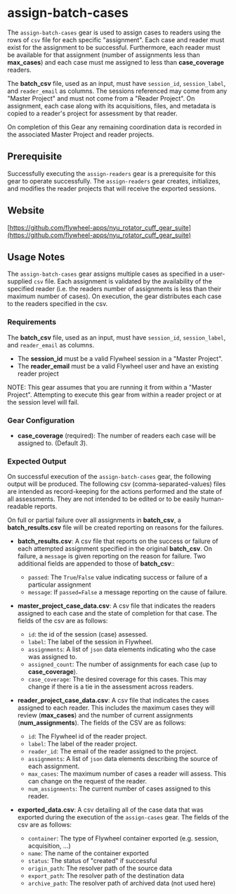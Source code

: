 # assign-batch-cases

The `assign-batch-cases` gear is used to assign cases to readers using the rows of `csv` file for each specific "assignment". Each case and reader must exist for the assignment to be successful. Furthermore, each reader must be available for that assignment (number of assignments less than **max_cases**) and each case must me assigned to less than **case_coverage** readers.

The **batch_csv** file, used as an input, must have `session_id`, `session_label`, and `reader_email` as columns. The sessions referenced may come from any "Master Project" and must not come from a "Reader Project". On assignment, each case along with its acquisitions, files, and metadata is copied to a reader's project for assessment by that reader.

On completion of this Gear any remaining coordination data is recorded in the associated Master Project and reader projects.

## Prerequisite

Successfully executing the `assign-readers` gear is a prerequisite for this gear to operate successfully.  The `assign-readers` gear creates, initializes, and modifies the reader projects that will receive the exported sessions.

## Website

[https://github.com/flywheel-apps/nyu_rotator_cuff_gear_suite](https://github.com/flywheel-apps/nyu_rotator_cuff_gear_suite)

## Usage Notes

The `assign-batch-cases` gear assigns multiple cases as specified in a user-supplied `csv` file. Each assignment is validated by the availability of the specified reader (i.e. the readers number of assignments is less than their maximum number of cases). On execution, the gear distributes each case to the readers specified in the csv. 

### Requirements

The **batch_csv** file, used as an input, must have `session_id`, `session_label`, and `reader_email` as columns.

* The **session_id** must be a valid Flywheel session in a "Master Project". 
* The **reader_email** must be a valid Flywheel user and have an existing reader project


NOTE: This gear assumes that you are running it from within a "Master Project".  Attempting to execute this gear from within a reader project or at the session level will fail.

### Gear Configuration

* **case_coverage** (required): The number of readers each case will be assigned to.  (Default *3*).

### Expected Output

On successful execution of the `assign-batch-cases` gear, the following output will be produced.  The following csv (comma-separated-values) files are intended as record-keeping for the actions performed and the state of all assessments. They are not intended to be edited or to be easily human-readable reports.

On full or partial failure over all assignments in **batch_csv**, a **batch_results.csv** file will be created reporting on reasons for the failures.

* **batch_results.csv**: A csv file that reports on the success or failure of each attempted assignment specified in the original **batch_csv**. On failure, a `message` is given reporting on the reason for failure. Two additional fields are appended to those of **batch_csv**::

  * `passed`: The `True`/`False` value indicating success or failure of a particular assignment
  * `message`: If `passed=False` a message reporting on the cause of failure.
  
* **master_project_case_data.csv**: A csv file that indicates the readers assigned to each case and the state of completion for that case. The fields of the csv are as follows:

  * `id`: the id of the session (case) assessed.
  * `label`: The label of the session in Flywheel.
  * `assignments`: A list of `json` data elements indicating who the case was assigned to.
  * `assigned_count`: The number of assignments for each case (up to **case_coverage**).
  * `case_coverage`: The desired coverage for this cases.  This may change if there is a tie in the assessment across readers.

* **reader_project_case_data.csv**: A csv file that indicates the cases assigned to each reader. This includes the maximum cases they will review (**max_cases**) and the number of current assignments (**num_assignments**).  The fields of the CSV are as follows:

  * `id`: The Flywheel id of the reader project.
  * `label`: The label of the reader project.
  * `reader_id`: The email of the reader assigned to the project.
  * `assignments`: A list of `json` data elements describing the source of each assignment.
  * `max_cases`: The maximum number of cases a reader will assess.  This can change on the request of the reader.
  * `num_assignments`: The current number of cases assigned to this reader.

* **exported_data.csv**: A csv detailing all of the case data that was exported during the execution of the `assign-cases` gear. The fields of the csv are as follows:

  * `container`: The type of Flywheel container exported (e.g. session, acquisition, ...)
  * `name`: The name of the container exported
  * `status`: The status of "created" if successful
  * `origin_path`: The resolver path of the source data
  * `export_path`: The resolver path of the destination data
  * `archive_path`: The resolver path of archived data (not used here)
